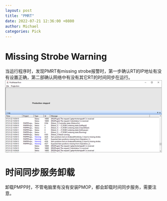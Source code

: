 ```yaml
---
layout: post
title: "PMRT"
date: 2022-07-21 12:36:00 +0800
author: Michael
categories: Pick
---
```


# Missing Strobe Warning
当运行程序时，发现PMRT有missing strobe报警时，第一步确认RT的IP地址有没有设置正确，第二部确认网络中有没有其它RT的时间同步在运行。  
![日志文件夹](/assets/pickmaster/missingstrobe.png)  

# 时间同步服务卸载
卸载PMPP时，不管电脑里有没有安装PMOP，都会卸载时间同步服务，需要注意。